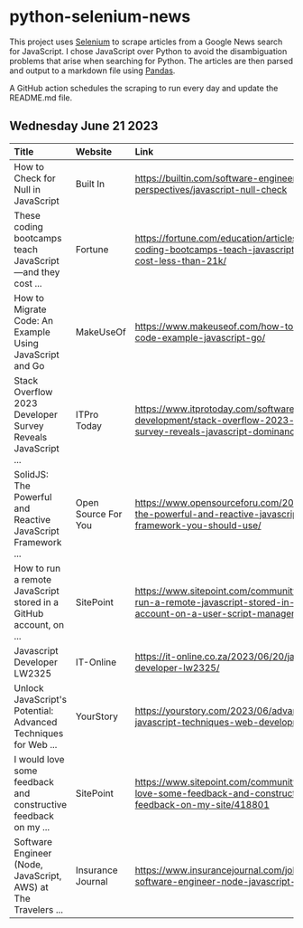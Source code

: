# python-selenium-news

This project uses [Selenium](https://www.seleniumhq.org/) to scrape articles from a Google News search for JavaScript.
I chose JavaScript over Python to avoid the disambiguation problems that arise when searching for Python.
The articles are then parsed and output to a markdown file using [Pandas](https://pandas.pydata.org/).

A GitHub action schedules the scraping to run every day and update the README.md file.

## Wednesday June 21 2023


| Title                                                             | Website             | Link                                                                                                                            |
|:------------------------------------------------------------------|:--------------------|:--------------------------------------------------------------------------------------------------------------------------------|
| How to Check for Null in JavaScript                               | Built In            | https://builtin.com/software-engineering-perspectives/javascript-null-check                                                     |
| These coding bootcamps teach JavaScript—and they cost ...         | Fortune             | https://fortune.com/education/articles/these-coding-bootcamps-teach-javascript-and-they-cost-less-than-21k/                     |
| How to Migrate Code: An Example Using JavaScript and Go           | MakeUseOf           | https://www.makeuseof.com/how-to-migrate-code-example-javascript-go/                                                            |
| Stack Overflow 2023 Developer Survey Reveals JavaScript ...       | ITPro Today         | https://www.itprotoday.com/software-development/stack-overflow-2023-developer-survey-reveals-javascript-dominance               |
| SolidJS: The Powerful and Reactive JavaScript Framework ...       | Open Source For You | https://www.opensourceforu.com/2023/06/solidjs-the-powerful-and-reactive-javascript-framework-you-should-use/                   |
| How to run a remote JavaScript stored in a GitHub account, on ... | SitePoint           | https://www.sitepoint.com/community/t/how-to-run-a-remote-javascript-stored-in-a-github-account-on-a-user-script-manager/418708 |
| Javascript Developer LW2325                                       | IT-Online           | https://it-online.co.za/2023/06/20/javascript-developer-lw2325/                                                                 |
| Unlock JavaScript's Potential: Advanced Techniques for Web ...    | YourStory           | https://yourstory.com/2023/06/advanced-javascript-techniques-web-development                                                    |
| I would love some feedback and constructive feedback on my ...    | SitePoint           | https://www.sitepoint.com/community/t/i-would-love-some-feedback-and-constructive-feedback-on-my-site/418801                    |
| Software Engineer (Node, JavaScript, AWS) at The Travelers ...    | Insurance Journal   | https://www.insurancejournal.com/jobs/725941-software-engineer-node-javascript-aws                                              |